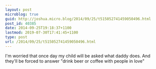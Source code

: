 ```yaml
---
layout: post
microblog: true
guid: http://joshua.micro.blog/2014/09/25/t515052741459050496.html
post_id: 40385
date: 2014-09-25T19:18:37+1100
lastmod: 2019-07-30T17:41:45+1100
type: post
url: /2014/09/25/t515052741459050496.html
---
```

I'm worried that once day my child will be asked what daddy does. And they'll be forced to answer "drink beer or coffee with people in love"

